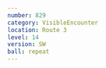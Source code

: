 ```yaml
---
number: 829
category: VisibleEncounter
location: Route 3
level: 14
version: SW
ball: repeat
---
```

